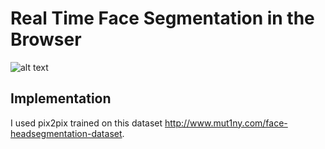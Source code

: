 # Real Time Face Segmentation in the Browser 

![alt text](https://github.com/zaidalyafeai/zaidalyafeai.github.io/blob/master/face-segmentation/segmentation.gif)


## Implementation 

I used pix2pix trained on this dataset http://www.mut1ny.com/face-headsegmentation-dataset. 

